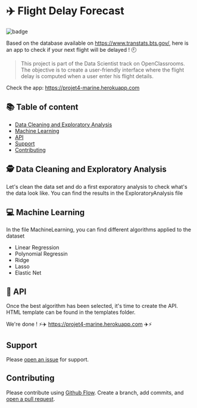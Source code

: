 # :airplane:   Flight Delay Forecast  

![badge](https://img.shields.io/badge/language-python-blue.svg)

Based on the database available on https://www.transtats.bts.gov/, here is an app to check if your next flight will be delayed ! :clock9:

> This project is part of the Data Scientist track on OpenClassrooms. The objective is to create a user-friendly interface where the flight delay is computed when a user enter his flight details. 

Check the app: https://projet4-marine.herokuapp.com

## :books:  Table of content

- [Data Cleaning and Exploratory Analysis](#Data-Cleaning-and-Exploratory-Analysis )
- [Machine Learning](#Machine-Learning)
- [API](#API)
- [Support](#support)
- [Contributing](#contributing)

## :detective:  Data Cleaning and Exploratory Analysis 

Let's clean the data set and do a first exporatory analysis to check what's the data look like. You can find the results in the ExploratoryAnalysis file

## :computer:  Machine Learning

In the file MachineLearning, you can find different algorithms applied to the dataset
- Linear Regression
- Polynomial Regressin
- Ridge
- Lasso
- Elastic Net

## :rocket:  API

Once the best algorithm has been selected, it's time to create the API. HTML template can be found in the templates folder. 

We're done ! :zap::airplane: https://projet4-marine.herokuapp.com :airplane::zap:

## Support

Please [open an issue](https://github.com/MarineJL/projet4/issues/new) for support.

## Contributing

Please contribute using [Github Flow](https://guides.github.com/introduction/flow/). Create a branch, add commits, and [open a pull request](https://github.com/MarineJL/projet4/compare/).

